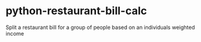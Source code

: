 # python-restaurant-bill-calc
Split a restaurant bill for a group of people based on an individuals weighted income 
